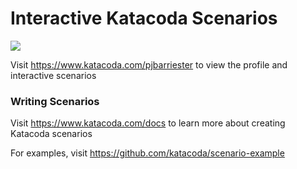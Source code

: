# Interactive Katacoda Scenarios

[![](http://shields.katacoda.com/katacoda/pjbarriester/count.svg)](https://www.katacoda.com/pjbarriester "Get your profile on Katacoda.com")

Visit https://www.katacoda.com/pjbarriester to view the profile and interactive scenarios

### Writing Scenarios
Visit https://www.katacoda.com/docs to learn more about creating Katacoda scenarios

For examples, visit https://github.com/katacoda/scenario-example
